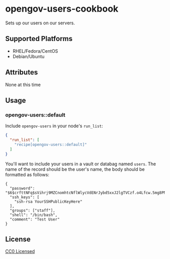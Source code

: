 # opengov-users-cookbook

Sets up our users on our servers.

## Supported Platforms

* RHEL/Fedora/CentOS
* Debian/Ubuntu

## Attributes

None at this time

## Usage

### opengov-users::default

Include `opengov-users` in your node's `run_list`:

```json
{
  "run_list": [
    "recipe[opengov-users::default]"
  ]
}
```

You'll want to include your users in a vault or databag named `users`. The name
of the record should be the user's name, the body should be formatted as
follows:

```
{
  "password": "$6$crfttNFq$sVihrj9MZCnomhtcNflWlycVdENrJybd5xxJ2lgTVCzf.o4Lfcw.5mg8PN.h5OAoDSiQzuwWIrhHSXQm.ZAup0",
  "ssh_keys": [
    "ssh-rsa YourSSHPublicKeyHere"
  ],
  "groups": ["staff"],
  "shell": "/bin/bash",
  "comment": "Test User"
}
```

## License

[CC0 Licensed](https://creativecommons.org/publicdomain/zero/1.0/)
